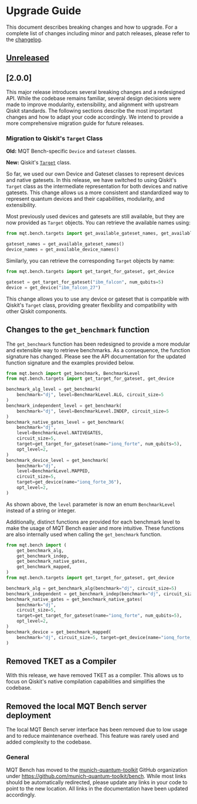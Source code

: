 # Upgrade Guide

This document describes breaking changes and how to upgrade. For a complete list of changes including minor and patch releases, please refer to the [changelog](CHANGELOG.md).

## [Unreleased]

## [2.0.0]

This major release introduces several breaking changes and a redesigned API. While the codebase remains familiar, several design decisions were made to improve modularity, extensibility, and alignment with upstream Qiskit standards.
The following sections describe the most important changes and how to adapt your code accordingly.
We intend to provide a more comprehensive migration guide for future releases.

### Migration to Qiskit's `Target` Class

**Old:** MQT Bench-specific `Device` and `Gateset` classes.

**New:** Qiskit's [`Target`](https://docs.quantum.ibm.com/api/qiskit/qiskit.transpiler.Target) class.

So far, we used our own Device and Gateset classes to represent devices and native gatesets.
In this release, we have switched to using Qiskit's `Target` class as the intermediate representation for both devices and native gatesets.
This change allows us a more consistent and standardized way to represent quantum devices and their capabilities, modularity, and extensibility.

Most previously used devices and gatesets are still available, but they are now provided as `Target` objects.
You can retrieve the available names using:

```python
from mqt.bench.targets import get_available_gateset_names, get_available_device_names

gateset_names = get_available_gateset_names()
device_names = get_available_device_names()
```

Similarly, you can retrieve the corresponding `Target` objects by name:

```python
from mqt.bench.targets import get_target_for_gateset, get_device

gateset = get_target_for_gateset("ibm_falcon", num_qubits=5)
device = get_device("ibm_falcon_27")
```

This change allows you to use any device or gateset that is compatible with Qiskit's `Target` class, providing greater flexibility and compatibility with other Qiskit components.

## Changes to the `get_benchmark` function

The `get_benchmark` function has been redesigned to provide a more modular and extensible way to retrieve benchmarks.
As a consequence, the function signature has changed.
Please see the API documentation for the updated function signature and the examples provided below.

```python
from mqt.bench import get_benchmark, BenchmarkLevel
from mqt.bench.targets import get_target_for_gateset, get_device

benchmark_alg_level = get_benchmark(
    benchmark="dj", level=BenchmarkLevel.ALG, circuit_size=5
)
benchmark_independent_level = get_benchmark(
    benchmark="dj", level=BenchmarkLevel.INDEP, circuit_size=5
)
benchmark_native_gates_level = get_benchmark(
    benchmark="dj",
    level=BenchmarkLevel.NATIVEGATES,
    circuit_size=5,
    target=get_target_for_gateset(name="ionq_forte", num_qubits=5),
    opt_level=2,
)
benchmark_device_level = get_benchmark(
    benchmark="dj",
    level=BenchmarkLevel.MAPPED,
    circuit_size=5,
    target=get_device(name="ionq_forte_36"),
    opt_level=2,
)
```

As shown above, the `level` parameter is now an enum `BenchmarkLevel` instead of a string or integer.

Additionally, distinct functions are provided for each benchmark level to make the usage of MQT Bench easier and more intuitive.
These functions are also internally used when calling the `get_benchmark` function.

```python
from mqt.bench import (
    get_benchmark_alg,
    get_benchmark_indep,
    get_benchmark_native_gates,
    get_benchmark_mapped,
)
from mqt.bench.targets import get_target_for_gateset, get_device

benchmark_alg = get_benchmark_alg(benchmark="dj", circuit_size=5)
benchmark_independent = get_benchmark_indep(benchmark="dj", circuit_size=5)
benchmark_native_gates = get_benchmark_native_gates(
    benchmark="dj",
    circuit_size=5,
    target=get_target_for_gateset(name="ionq_forte", num_qubits=5),
    opt_level=2,
)
benchmark_device = get_benchmark_mapped(
    benchmark="dj", circuit_size=5, target=get_device(name="ionq_forte_36"), opt_level=2
)
```

## Removed TKET as a Compiler

With this release, we have removed TKET as a compiler.
This allows us to focus on Qiskit's native compilation capabilities and simplifies the codebase.

## Removed the local MQT Bench server deployment

The local MQT Bench server interface has been removed due to low usage and to reduce maintenance overhead.
This feature was rarely used and added complexity to the codebase.

### General

MQT Bench has moved to the [munich-quantum-toolkit](https://github.com/munich-quantum-toolkit) GitHub organization under https://github.com/munich-quantum-toolkit/bench.
While most links should be automatically redirected, please update any links in your code to point to the new location.
All links in the documentation have been updated accordingly.

[unreleased]: https://github.com/munich-quantum-toolkit/bench/compare/v1.1.9...HEAD
